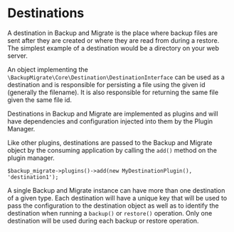 # Destinations

A destination in Backup and Migrate is the place where backup files are sent after they are created or where they are read from during a restore. The simplest example of a destination would be a directory on your web server.

An object implementing the `\BackupMigrate\Core\Destination\DestinationInterface` can be used as a destination and is responsible for persisting a file using the given id (generally the filename). It is also responsible for returning the same file given the same file id.

Destinations in Backup and Migrate are implemented as plugins and will have dependencies and configuration injected into them by the Plugin Manager.

Like other plugins, destinations are passed to the Backup and Migrate object by the consuming application by calling the `add()` method on the plugin manager.

	$backup_migrate->plugins()->add(new MyDestinationPlugin(), 'destination1');

A single Backup and Migrate instance can have more than one destination of a given type. Each destination will have a unique key that will be used to pass the configuration to the destination object as well as to identify the destination when running a `backup()` or `restore()` operation. Only one destination will be used during each backup or restore operation.
